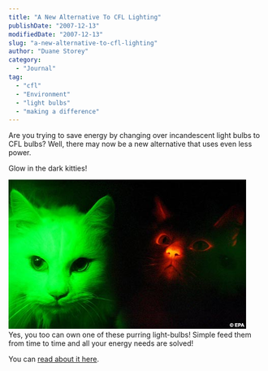 ```yaml
---
title: "A New Alternative To CFL Lighting"
publishDate: "2007-12-13"
modifiedDate: "2007-12-13"
slug: "a-new-alternative-to-cfl-lighting"
author: "Duane Storey"
category:
  - "Journal"
tag:
  - "cfl"
  - "Environment"
  - "light bulbs"
  - "making a difference"
---
```


Are you trying to save energy by changing over incandescent light bulbs to CFL bulbs? Well, there may now be a new alternative that uses even less power.

Glow in the dark kitties!

  
![](_images/a-new-alternative-to-cfl-lighting-1.jpg)  
Yes, you too can own one of these purring light-bulbs! Simple feed them from time to time and all your energy needs are solved!

You can [read about it here](http://blogs.usatoday.com/ondeadline/2007/12/todays-photo-cl.html).